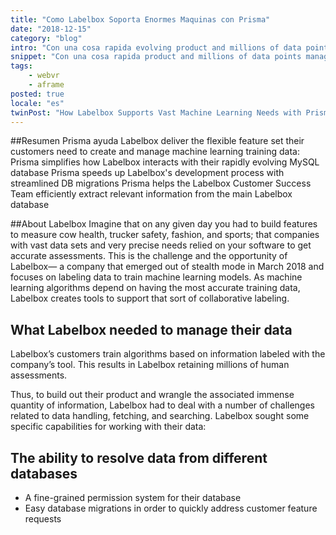 ```yaml
---
title: "Como Labelbox Soporta Enormes Maquinas con Prisma"
date: "2018-12-15"
category: "blog"
intro: "Con una cosa rapida evolving product and millions of data points managed and stored, Labelbox, a machine learning annotation platform, uses Prisma across their organization to improve database workflows."
snippet: "Con una cosa rapida product and millions of data points managed and stored, Labelbox, a machine learning annotation platform, uses Prisma across their organization to improve database workflows."
tags:
    - webvr
    - aframe
posted: true
locale: "es"
twinPost: "How Labelbox Supports Vast Machine Learning Needs with Prisma"
---
```


##Resumen
Prisma ayuda Labelbox deliver the flexible feature set their customers need to create and manage machine learning training data:
Prisma simplifies how Labelbox interacts with their rapidly evolving MySQL database
Prisma speeds up Labelbox's development process with streamlined DB migrations
Prisma helps the Labelbox Customer Success Team efficiently extract relevant information from the main Labelbox database

##About Labelbox
Imagine that on any given day you had to build features to measure cow health, trucker safety, fashion, and sports; that companies with vast data sets and very precise needs relied on your software to get accurate assessments.
This is the challenge and the opportunity of Labelbox— a company that emerged out of stealth mode in March 2018 and focuses on labeling data to train machine learning models. As machine learning algorithms depend on having the most accurate training data, Labelbox creates tools to support that sort of collaborative labeling.

## What Labelbox needed to manage their data
Labelbox’s customers train algorithms based on information labeled with the company’s tool. This results in Labelbox retaining millions of human assessments.

Thus, to build out their product and wrangle the associated immense quantity of information, Labelbox had to deal with a number of challenges related to data handling, fetching, and searching. Labelbox sought some specific capabilities for working with their data:

## The ability to resolve data from different databases
* A fine-grained permission system for their database
* Easy database migrations in order to quickly address customer feature requests